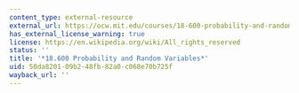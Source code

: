 ```yaml
---
content_type: external-resource
external_url: https://ocw.mit.edu/courses/18-600-probability-and-random-variables-fall-2019/
has_external_license_warning: true
license: https://en.wikipedia.org/wiki/All_rights_reserved
status: ''
title: '*18.600 Probability and Random Variables*'
uid: 50da8201-09b2-48fb-82a0-c068e70b725f
wayback_url: ''
---
```

